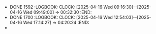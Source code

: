 - DONE 1592
  :LOGBOOK:
  CLOCK: [2025-04-16 Wed 09:16:30]--[2025-04-16 Wed 09:49:00] =>  00:32:30
  :END:
- DONE 1700
  :LOGBOOK:
  CLOCK: [2025-04-16 Wed 12:54:03]--[2025-04-16 Wed 17:14:27] =>  04:20:24
  :END:
-